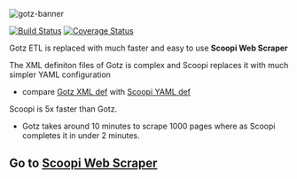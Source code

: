 ![gotz-banner](https://user-images.githubusercontent.com/12656407/34713923-9ea9a668-f51f-11e7-8fd9-7465f262fe12.png)

[![Build Status](https://travis-ci.org/maithilish/gotz.svg?branch=master)](https://travis-ci.org/maithilish/gotz)
[![Coverage Status](https://coveralls.io/repos/github/maithilish/gotz/badge.svg?branch=master)](https://coveralls.io/github/maithilish/gotz?branch=master&service=github)


Gotz ETL is replaced with much faster and easy to use **Scoopi Web Scraper**
 
The XML definiton files of Gotz is complex and Scoopi replaces it with much simpler YAML configuration

- compare [Gotz XML def](https://github.com/maithilish/gotz/blob/master/src/main/resources/defs/examples/jsoup/ex-1/job.xml) with [Scoopi YAML def](https://github.com/maithilish/scoopi-scraper/blob/master/engine/src/main/resources/defs/examples/fin/jsoup/ex-1/job.yml)

Scoopi is 5x faster than Gotz. 

- Gotz takes around 10 minutes to scrape 1000 pages where as Scoopi completes it in under 2 minutes.


## Go to [Scoopi Web Scraper](https://github.com/maithilish/scoopi)
